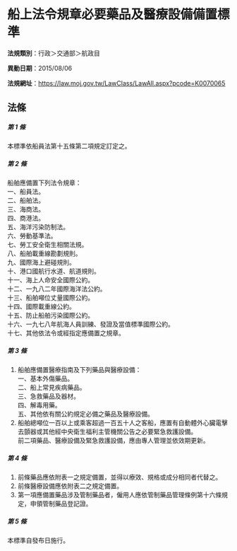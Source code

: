 # 船上法令規章必要藥品及醫療設備備置標準

**法規類別**：行政＞交通部＞航政目

**異動日期**：2015/08/06  

**法規網址**：https://law.moj.gov.tw/LawClass/LawAll.aspx?pcode=K0070065





## 法條
##### 第 1 條
本標準依船員法第十五條第二項規定訂定之。

##### 第 2 條
船舶應備置下列法令規章：  
一、船員法。  
二、船舶法。  
三、海商法。  
四、商港法。  
五、海洋污染防制法。  
六、勞動基準法。  
七、勞工安全衛生相關法規。  
八、船舶載重線勘劃規則。  
九、國際海上避碰規則。  
十、港口國航行水道、航道規則。  
十一、海上人命安全國際公約。  
十二、一九八二年國際海洋法公約。  
十三、船舶噸位丈量國際公約。  
十四、國際載重線公約。  
十五、防止船舶污染國際公約。  
十六、一九七八年航海人員訓練、發證及當值標準國際公約。  
十七、其他依法令或經指定應備置之規章。  

##### 第 3 條
1. 船舶應備置醫療指南及下列藥品與醫療設備：  
一、基本外傷藥品。  
二、船上常見疾病藥品。  
三、急救藥品及器材。  
四、解毒用藥。  
五、其他依有關公約規定必備之藥品及醫療設備。
1. 船舶總噸位一百以上或乘客超過一百五十人之客船，應置有自動體外心臟電擊去顫器或其他經中央衛生福利主管機關公告之必要緊急救護設備。  
前二項藥品、醫療設備及緊急救護設備，應由專人管理並依效期更新。

##### 第 4 條
1. 前條藥品應依附表一之規定備置，並得以療效、規格或成分相同者代替之。
1. 前條醫療設備應依附表二之規定備置。
1. 第一項應備置藥品涉及管制藥品者，僱用人應依管制藥品管理條例第十六條規定，申領管制藥品登記證。

##### 第 5 條
本標準自發布日施行。


